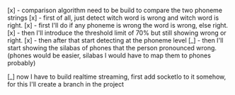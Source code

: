 [x] - comparison algorithm need to be build to compare the two phoneme strings
[x] - first of all, just detect witch word is wrong and witch word is right.
[x] - first I'll do if any phoneme is wrong the word is wrong, else right.
[x] - then I'll introduce the threshold limit of 70% but still showing wrong or right.
[x] - then after that start detecting at the phoneme level
[_] - then I'll start showing the silabas of phones that the person pronounced wrong. (phones would be easier, silabas I would have to map them to phones probably) 

[_] now I have to build realtime streaming, first add socketIo to it somehow, for this I'll create a branch in the project
